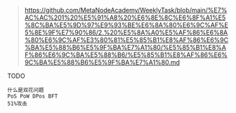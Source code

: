 > https://github.com/MetaNodeAcademy/WeeklyTask/blob/main/%E7%AC%AC%201%20%E5%91%A8%20%E6%8E%8C%E6%8F%A1%E5%8C%BA%E5%9D%97%E9%93%BE%E6%8A%80%E6%9C%AF%E5%8E%9F%E7%90%86/2.%20%E5%8A%A0%E5%AF%86%E6%8A%80%E6%9C%AF%E3%80%81%E5%85%B1%E8%AF%86%E6%9C%BA%E5%88%B6%E5%9F%BA%E7%A1%80/%E5%85%B1%E8%AF%86%E6%9C%BA%E5%88%B6/%E5%85%B1%E8%AF%86%E6%9C%BA%E5%88%B6%E5%9F%BA%E7%A1%80.md

TODO
```text
什么是双花问题
PoS PoW DPos BFT
51%攻击
```